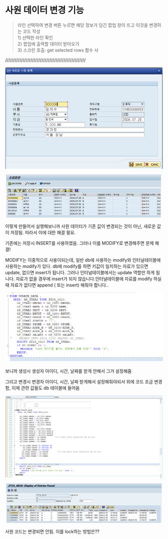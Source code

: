 # 사원 데이터 변경 기능

> 라인 선택하여 변경 버튼 누르면 해당 정보가 담긴 팝업 창이 뜨고 이것을 변경하는 코드 작성  
> 1\) 선택한 라인 확인  
> 2\) 팝업에 출력할 데이터 받아오기   
> 3\) 스크린 호출: get selected rows 함수 사



///////////////////////////////////////////////////

![](../../../.gitbook/assets/image%20%28213%29.png)

![](../../../.gitbook/assets/image%20%28211%29.png)

이렇게 만들어서 실행해보니까 사원 데이터가 기존 값이 변경되는 것이 아닌, 새로운 값이 저장됨. 따라서 이에 대한 해결 필요.

기존에는 저장시 INSERT를 사용하였음. 그러나 이를 MODIFY로 변경해주면 문제 해결!

MODIFY는 이중적으로 사용이되는데, 일반 db에 사용하는 modify와 인터널테이블에 사용하는 modify가 있다. db에 modify를 하면 키값이 일치하는 자료가 있으면 update, 없으면 insert가 됩니다. 그러나 인터널테이블에서는 update 역할만 하게 됩니다. 자료가 없을 경우에 insert가 되지 않습니다.인터널테이블에 자료를 modify 하실때 자료가 없다면 append \( 또는 insert\) 해줘야 합니다..

![](../../../.gitbook/assets/image%20%28212%29.png)

보니까 생성시 생성자 아이디, 시간, 날짜를 받게 안해서 그거 설정해줌

그리고 변경시 변경자 아이디, 시간, 날짜 받게해서 설정해줘야되서 위에 코드 조금 변경함, 이제 관련 값들도 db 테이블에 들어옴

![](../../../.gitbook/assets/image%20%28210%29.png)

![](../../../.gitbook/assets/image%20%28205%29.png)

사원 코드는 변경되면 안됨. 이를 lock하는 방법은??



